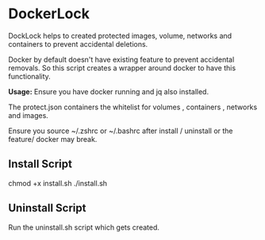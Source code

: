# DockerLock
DockLock helps to created protected images, volume, networks and containers to prevent accidental deletions.

Docker by default doesn't have existing feature to prevent accidental removals. So this script creates a wrapper around docker to have this functionality.

**Usage:**
Ensure you have docker running and jq also installed. 

The protect.json containers the whitelist for volumes , containers , networks and images.

Ensure you source ~/.zshrc or ~/.bashrc after install / uninstall or the feature/ docker may break.

## Install Script
 chmod +x install.sh
./install.sh

## Uninstall Script

Run the uninstall.sh script which gets created.
